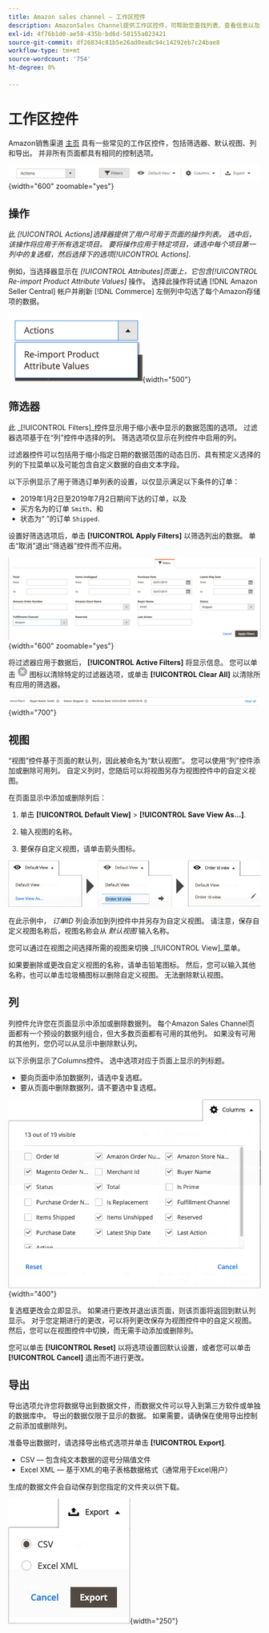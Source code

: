 ```yaml
---
title: Amazon sales channel — 工作区控件
description: AmazonSales Channel提供工作区控件，可帮助您查找列表、查看信息以及轻松应用操作。
exl-id: 4f76b1d0-ae58-435b-bd6d-50155a023421
source-git-commit: df26834c81b5e26ad0ea8c94c14292eb7c24bae8
workflow-type: tm+mt
source-wordcount: '754'
ht-degree: 0%

---
```


# 工作区控件

Amazon销售渠道 [主页](./amazon-sales-channel-home.md) 具有一些常见的工作区控件，包括筛选器、默认视图、列和导出。 并非所有页面都具有相同的控制选项。

![AmazonSales Channel工作区控制示例](assets/amazon-workspace-controls.png){width="600" zoomable="yes"}

## 操作

此 _[!UICONTROL Actions]_选择器提供了用户可用于页面的操作列表。 选中后，该操作将应用于所有选定项目。 要将操作应用于特定项目，请选中每个项目第一列中的复选框，然后选择下的选项_[!UICONTROL Actions]_.

例如，当选择器显示在 _[!UICONTROL Attributes]_页面上，它包含_[!UICONTROL Re-import Product Attribute Values]_ 操作。 选择此操作将试通 [!DNL Amazon Seller Central] 帐户并刷新 [!DNL Commerce] 左侧列中勾选了每个Amazon存储项的数据。

![“操作”菜单示例](assets/amazon-sales-channel-home-actions-option.png){width="500"}

## 筛选器

此 _[!UICONTROL Filters]_控件显示用于缩小表中显示的数据范围的选项。 过滤器选项基于在“列”控件中选择的列。 筛选选项仅显示在列控件中启用的列。

过滤器控件可以包括用于缩小指定日期的数据范围的动态日历、具有预定义选择的列的下拉菜单以及可能包含自定义数据的自由文本字段。

以下示例显示了用于筛选订单列表的设置，以仅显示满足以下条件的订单：

- 2019年1月2日至2019年7月2日期间下达的订单，以及
- 买方名为的订单 `Smith`、和
- 状态为“ ”的订单 `Shipped`.

设置好筛选选项后，单击 **[!UICONTROL Apply Filters]** 以筛选列出的数据。 单击“取消”退出“筛选器”控件而不应用。

![过滤器控件示例](assets/workspace-controls-filters.png){width="600" zoomable="yes"}

将过滤器应用于数据后， **[!UICONTROL Active Filters]** 将显示信息。 您可以单击 ![“清除过滤器”图标](assets/x-icon-clear-filters.png) 图标以清除特定的过滤器选项，或单击 **[!UICONTROL Clear All]** 以清除所有应用的筛选器。

![活动过滤器示例](assets/applied-filters-line.png){width="700"}

## 视图

“视图”控件基于页面的默认列，因此被命名为“默认视图”。 您可以使用“列”控件添加或删除可用列。 自定义列时，您随后可以将视图另存为视图控件中的自定义视图。

在页面显示中添加或删除列后：

1. 单击 **[!UICONTROL Default View]** > **[!UICONTROL Save View As...]**.

1. 输入视图的名称。

1. 要保存自定义视图，请单击箭头图标。

![查看控件示例](assets/workspace-controls-view.png)

在此示例中， _订单ID_ 列会添加到列控件中并另存为自定义视图。 请注意，保存自定义视图名称后，视图名称会从 _默认视图_ 输入名称。

您可以通过在视图之间选择所需的视图来切换 _[!UICONTROL View]_菜单。

如果要删除或更改自定义视图的名称，请单击铅笔图标。 然后，您可以输入其他名称，也可以单击垃圾桶图标以删除自定义视图。 无法删除默认视图。

## 列

列控件允许您在页面显示中添加或删除数据列。 每个Amazon Sales Channel页面都有一个预设的数据列组合，但大多数页面都有可用的其他列。 如果没有可用的其他列，您仍可以从显示中删除默认列。

以下示例显示了Columns控件。 选中选项对应于页面上显示的列标题。

- 要向页面中添加数据列，请选中复选框。
- 要从页面中删除数据列，请不要选中复选框。

![列控件示例](assets/workspace-controls-columns.png){width="400"}

复选框更改会立即显示。 如果进行更改并退出该页面，则该页面将返回到默认列显示。 对于您定期进行的更改，可以将列更改保存为视图控件中的自定义视图。 然后，您可以在视图控件中切换，而无需手动添加或删除列。

您可以单击 **[!UICONTROL Reset]** 以将选项设置回默认设置，或者您可以单击 **[!UICONTROL Cancel]** 退出而不进行更改。

## 导出

导出选项允许您将数据导出到数据文件，而数据文件可以导入到第三方软件或单独的数据库中。 导出的数据仅限于显示的数据。 如果需要，请确保在使用导出控制之前添加或删除列。

准备导出数据时，请选择导出格式选项并单击 **[!UICONTROL Export]**.

- CSV — 包含纯文本数据的逗号分隔值文件
- Excel XML — 基于XML的电子表格数据格式（通常用于Excel用户）

生成的数据文件会自动保存到您指定的文件夹以供下载。

![导出控制](assets/workspace-controls-export.png){width="250"}
